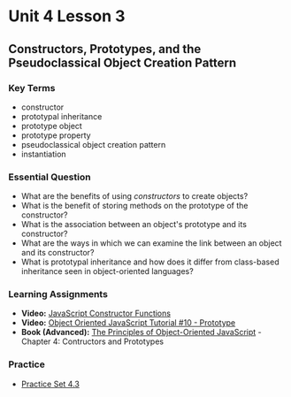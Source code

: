 # Unit 4 Lesson 3
## Constructors, Prototypes, and the Pseudoclassical Object Creation Pattern

### Key Terms
* constructor
* prototypal inheritance
* prototype object
* prototype property
* pseudoclassical object creation pattern
* instantiation

### Essential Question
* What are the benefits of using _constructors_ to create objects?
* What is the benefit of storing methods on the prototype of the constructor?
* What is the association between an object's prototype and its constructor?
* What are the ways in which we can examine the link between an object and its constructor?
* What is prototypal inheritance and how does it differ from class-based inheritance seen in object-oriented languages?

### Learning Assignments
* **Video:** [JavaScript Constructor Functions](https://www.youtube.com/watch?v=23AOrSN-wmI)
* **Video:** [Object Oriented JavaScript Tutorial #10 - Prototype](https://www.youtube.com/watch?v=4jb4AYEyhRc)
* **Book (Advanced):** [The Principles of Object-Oriented JavaScript](http://www.r-5.org/files/books/computers/languages/escss/fp/Nicholas_C_Zakas-The_Principles_of_JavaScript-EN.pdf) - Chapter 4: Contructors and Prototypes

### Practice
* [Practice Set 4.3](https://github.com/The-Marcy-Lab-School/se-unit-4/tree/master/lesson-3-construtors_prototypes/practice)
